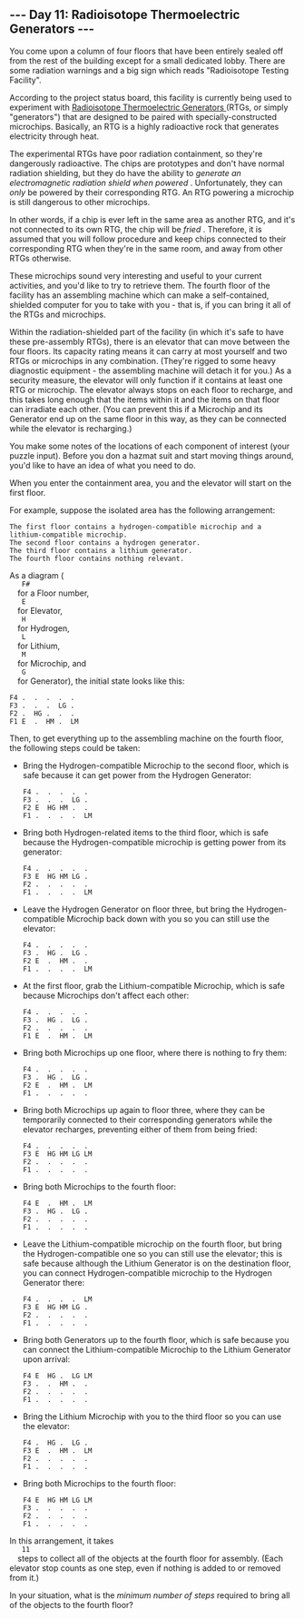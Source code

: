 <article class="day-desc">
 <h2>
  --- Day 11: Radioisotope Thermoelectric Generators ---
 </h2>
 <p>
  You come upon a column of four floors that have been entirely sealed off from the rest of the building except for a small dedicated lobby.  There are some radiation warnings and a big sign which reads "Radioisotope Testing Facility".
 </p>
 <p>
  According to the project status board, this facility is currently being used to experiment with
  <a href="https://en.wikipedia.org/wiki/Radioisotope_thermoelectric_generator">
   Radioisotope Thermoelectric Generators
  </a>
  (RTGs, or simply "generators") that are designed to be paired with specially-constructed microchips. Basically, an RTG is a highly radioactive rock that generates electricity through heat.
 </p>
 <p>
  The
  <span title="The previous version, model number PB-NUK, used Blutonium.">
   experimental RTGs
  </span>
  have poor radiation containment, so they're dangerously radioactive. The chips are prototypes and don't have normal radiation shielding, but they do have the ability to
  <em>
   generate an electromagnetic radiation shield when powered
  </em>
  .  Unfortunately, they can
  <em>
   only
  </em>
  be powered by their corresponding RTG. An RTG powering a microchip is still dangerous to other microchips.
 </p>
 <p>
  In other words, if a chip is ever left in the same area as another RTG, and it's not connected to its own RTG, the chip will be
  <em>
   fried
  </em>
  . Therefore, it is assumed that you will follow procedure and keep chips connected to their corresponding RTG when they're in the same room, and away from other RTGs otherwise.
 </p>
 <p>
  These microchips sound very interesting and useful to your current activities, and you'd like to try to retrieve them.  The fourth floor of the facility has an assembling machine which can make a self-contained, shielded computer for you to take with you - that is, if you can bring it all of the RTGs and microchips.
 </p>
 <p>
  Within the radiation-shielded part of the facility (in which it's safe to have these pre-assembly RTGs), there is an elevator that can move between the four floors. Its capacity rating means it can carry at most yourself and two RTGs or microchips in any combination. (They're rigged to some heavy diagnostic equipment - the assembling machine will detach it for you.) As a security measure, the elevator will only function if it contains at least one RTG or microchip. The elevator always stops on each floor to recharge, and this takes long enough that the items within it and the items on that floor can irradiate each other. (You can prevent this if a Microchip and its Generator end up on the same floor in this way, as they can be connected while the elevator is recharging.)
 </p>
 <p>
  You make some notes of the locations of each component of interest (your puzzle input). Before you don a hazmat suit and start moving things around, you'd like to have an idea of what you need to do.
 </p>
 <p>
  When you enter the containment area, you and the elevator will start on the first floor.
 </p>
 <p>
  For example, suppose the isolated area has the following arrangement:
 </p>
 <pre class="wrap"><code>The first floor contains a hydrogen-compatible microchip and a lithium-compatible microchip.
The second floor contains a hydrogen generator.
The third floor contains a lithium generator.
The fourth floor contains nothing relevant.
</code></pre>
 <p>
  As a diagram (
  <code>
   F#
  </code>
  for a Floor number,
  <code>
   E
  </code>
  for Elevator,
  <code>
   H
  </code>
  for Hydrogen,
  <code>
   L
  </code>
  for Lithium,
  <code>
   M
  </code>
  for Microchip, and
  <code>
   G
  </code>
  for Generator), the initial state looks like this:
 </p>
 <pre><code>F4 .  .  .  .  .  
F3 .  .  .  LG .  
F2 .  HG .  .  .  
F1 E  .  HM .  LM 
</code></pre>
 <p>
  Then, to get everything up to the assembling machine on the fourth floor, the following steps could be taken:
 </p>
 <ul>
  <li>
   <p>
    Bring the Hydrogen-compatible Microchip to the second floor, which is safe because it can get power from the Hydrogen Generator:
   </p>
   <pre><code>F4 .  .  .  .  .  
F3 .  .  .  LG .  
F2 E  HG HM .  .  
F1 .  .  .  .  LM 
</code></pre>
  </li>
  <li>
   <p>
    Bring both Hydrogen-related items to the third floor, which is safe because the Hydrogen-compatible microchip is getting power from its generator:
   </p>
   <pre><code>F4 .  .  .  .  .  
F3 E  HG HM LG .  
F2 .  .  .  .  .  
F1 .  .  .  .  LM 
</code></pre>
  </li>
  <li>
   <p>
    Leave the Hydrogen Generator on floor three, but bring the Hydrogen-compatible Microchip back down with you so you can still use the elevator:
   </p>
   <pre><code>F4 .  .  .  .  .  
F3 .  HG .  LG .  
F2 E  .  HM .  .  
F1 .  .  .  .  LM 
</code></pre>
  </li>
  <li>
   <p>
    At the first floor, grab the Lithium-compatible Microchip, which is safe because Microchips don't affect each other:
   </p>
   <pre><code>F4 .  .  .  .  .  
F3 .  HG .  LG .  
F2 .  .  .  .  .  
F1 E  .  HM .  LM 
</code></pre>
  </li>
  <li>
   <p>
    Bring both Microchips up one floor, where there is nothing to fry them:
   </p>
   <pre><code>F4 .  .  .  .  .  
F3 .  HG .  LG .  
F2 E  .  HM .  LM 
F1 .  .  .  .  .  
</code></pre>
  </li>
  <li>
   <p>
    Bring both Microchips up again to floor three, where they can be temporarily connected to their corresponding generators while the elevator recharges, preventing either of them from being fried:
   </p>
   <pre><code>F4 .  .  .  .  .  
F3 E  HG HM LG LM 
F2 .  .  .  .  .  
F1 .  .  .  .  .  
</code></pre>
  </li>
  <li>
   <p>
    Bring both Microchips to the fourth floor:
   </p>
   <pre><code>F4 E  .  HM .  LM 
F3 .  HG .  LG .  
F2 .  .  .  .  .  
F1 .  .  .  .  .  
</code></pre>
  </li>
  <li>
   <p>
    Leave the Lithium-compatible microchip on the fourth floor, but bring the Hydrogen-compatible one so you can still use the elevator; this is safe because although the Lithium Generator is on the destination floor, you can connect Hydrogen-compatible microchip to the Hydrogen Generator there:
   </p>
   <pre><code>F4 .  .  .  .  LM 
F3 E  HG HM LG .  
F2 .  .  .  .  .  
F1 .  .  .  .  .  
</code></pre>
  </li>
  <li>
   <p>
    Bring both Generators up to the fourth floor, which is safe because you can connect the Lithium-compatible Microchip to the Lithium Generator upon arrival:
   </p>
   <pre><code>F4 E  HG .  LG LM 
F3 .  .  HM .  .  
F2 .  .  .  .  .  
F1 .  .  .  .  .  
</code></pre>
  </li>
  <li>
   <p>
    Bring the Lithium Microchip with you to the third floor so you can use the elevator:
   </p>
   <pre><code>F4 .  HG .  LG .  
F3 E  .  HM .  LM 
F2 .  .  .  .  .  
F1 .  .  .  .  .  
</code></pre>
  </li>
  <li>
   <p>
    Bring both Microchips to the fourth floor:
   </p>
   <pre><code>F4 E  HG HM LG LM 
F3 .  .  .  .  .  
F2 .  .  .  .  .  
F1 .  .  .  .  .  
</code></pre>
  </li>
 </ul>
 <p>
  In this arrangement, it takes
  <code>
   11
  </code>
  steps to collect all of the objects at the fourth floor for assembly. (Each elevator stop counts as one step, even if nothing is added to or removed from it.)
 </p>
 <p>
  In your situation, what is the
  <em>
   minimum number of steps
  </em>
  required to bring all of the objects to the fourth floor?
 </p>
</article>
